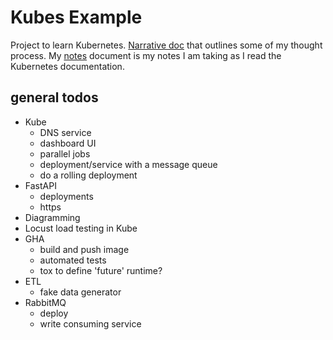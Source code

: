 # Kubes Example

Project to learn Kubernetes. [Narrative doc](NARRATIVE.md) that outlines some of my thought process. My [notes](NOTES.md)
document is my notes I am taking as I read the Kubernetes documentation.

## general todos
- Kube
  - DNS service
  - dashboard UI
  - parallel jobs
  - deployment/service with a message queue
  - do a rolling deployment 
- FastAPI
  - deployments
  - https
- Diagramming
- Locust load testing in Kube
- GHA
  - build and push image
  - automated tests
  - tox to define 'future' runtime?
- ETL
  - fake data generator
- RabbitMQ
  - deploy
  - write consuming service

